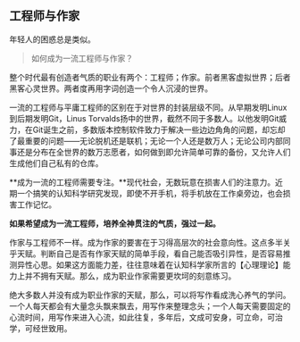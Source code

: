 ## 工程师与作家

年轻人的困惑总是类似。

> 如何成为一流工程师与作家？

整个时代最有创造者气质的职业有两个：工程师；作家。前者黑客虚拟世界；后者黑客心灵世界。两者度再用字词创造一个令人沉浸的世界。

一流的工程师与平庸工程师的区别在于对世界的封装层级不同。从早期发明Linux到后期发明Git，Linus Torvalds扬中的世界，截然不同于多数人。以他发明Git威力，在Git诞生之前，多数版本控制软件致力于解决一些边边角角的问题，却忘却了最重要的问题——无论脱机还是联机；无论一个人还是数万人；无论公司内部同事还是分布在全世界的数万志愿者，如何做到即允许简单可靠的备份，又允许人们生成他们自己私有的仓库。

**成为一流的工程师需要专注。**现代社会，无数玩意在损害人们的注意力。近期一个搞笑的认知科学研究发现，即使不开手机，将手机放在工作桌旁边，也会损害工作记忆。

**如果希望成为一流工程师，培养全神贯注的气质，强过一起。**

作家与工程师不一样。成为作家的要害在于习得高层次的社会意向性。这点多半关乎天赋。判断自己是否有作家天赋的简单手段，看自己能否吸引异性，是否容易推测异性心思。如果这方面能力差，往往意味着在认知科学家所言的【心理理论】能力上并不拥有天赋。那么，成为职业作家需要更坎坷的刻意练习。

绝大多数人并没有成为职业作家的天赋，那么，可以将写作看成洗心养气的学问。一个人每天都会有大量念头飘来飘去，用写作来整理念头；一个人每天需要固定的心流时间，用写作来进入心流，如此往复，多年后，文成可安身，可立命，可治学，可经世致用。